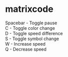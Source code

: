 # matrixcode

Spacebar - Toggle pause  
C - Toggle color change  
D - Toggle speed difference  
S - Toggle symbol change  
W - Increase speed  
Q - Decrease speed  
